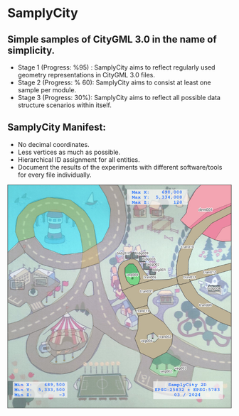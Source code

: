 # SamplyCity

## Simple samples of CityGML 3.0 in the name of simplicity.

- Stage 1 (Progress: %95) : SamplyCity aims to reflect regularly used geometry representations in CityGML 3.0 files.
- Stage 2 (Progress: % 60): SamplyCity aims to consist at least one sample per module.
- Stage 3 (Progress: 30%): SamplyCity aims to reflect all possible data structure scenarios within itself. 

## SamplyCity Manifest:

- No decimal coordinates.
- Less vertices as much as possible.
- Hierarchical ID assignment for all entities. 
- Document the results of the experiments with different software/tools for every file individually.

![samplycity_overview](docs/images/samplycity.jpg)
